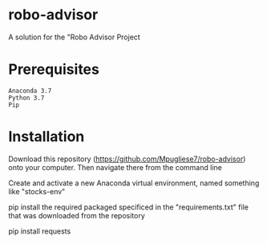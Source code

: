 # robo-advisor

A solution for the "Robo Advisor Project

# Prerequisites
    Anaconda 3.7
    Python 3.7
    Pip

# Installation
Download this repository (https://github.com/Mpugliese7/robo-advisor) onto your computer. Then navigate there from the command line

Create and activate a new Anaconda virtual environment, named something like "stocks-env"

pip install the required packaged specificed in the "requirements.txt" file that was downloaded from the repository

pip install requests



